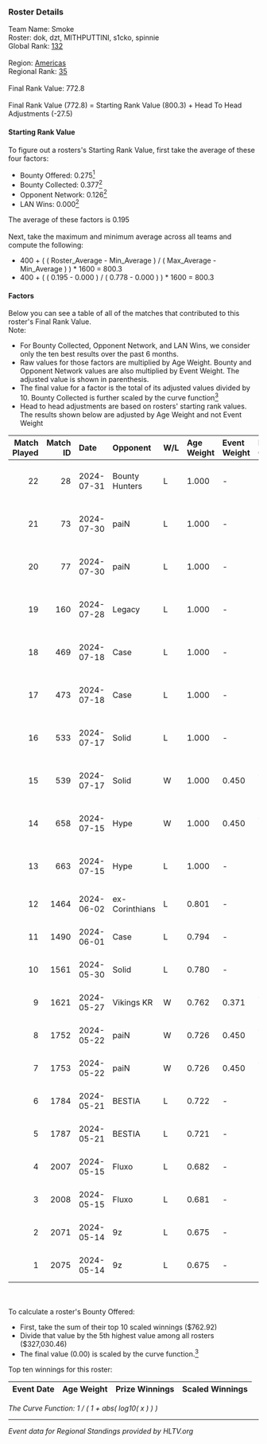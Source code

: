 ### Roster Details<br />
Team Name: Smoke<br />
Roster: dok, dzt, MITHPUTTINI, s1cko, spinnie<br />
Global Rank: [132](../standings_global.md)<br />
<br />
Region: [Americas]( ../standings_americas.md)<br />
Regional Rank: [35]( ../standings_americas.md)<br />
<br />
Final Rank Value:  772.8<br />
<br />
Final Rank Value (772.8) = Starting Rank Value (800.3) + Head To Head Adjustments (-27.5)<br />

#### Starting Rank Value<br />
To figure out a rosters's Starting Rank Value, first take the average of these four factors:<br />
- Bounty Offered: 0.275[<sup>1</sup>](#table2)
- Bounty Collected: 0.377[<sup>2</sup>](#table1)
- Opponent Network: 0.126[<sup>2</sup>](#table1)
- LAN Wins: 0.000[<sup>2</sup>](#table1)

The average of these factors is 0.195<br />
<br />
Next, take the maximum and minimum average across all teams and compute the following:<br />
- 400 + ( ( Roster_Average - Min_Average ) / ( Max_Average - Min_Average ) ) * 1600 = 800.3
- 400 + ( ( 0.195 - 0.000 ) / ( 0.778 - 0.000 ) ) * 1600 = 800.3


#### Factors<br />
Below you can see a table of all of the matches that contributed to this roster's Final Rank Value.<br />
Note:<br />

- For Bounty Collected, Opponent Network, and LAN Wins, we consider only the ten best results over the past 6 months.
- Raw values for those factors are multiplied by Age Weight. Bounty and Opponent Network values are also multiplied by Event Weight. The adjusted value is shown in parenthesis.
- The final value for a factor is the total of its adjusted values divided by 10. Bounty Collected is further scaled by the curve function[<sup>3</sup>](#curveFunction)
- Head to head adjustments are based on rosters' starting rank values. The results shown below are adjusted by Age Weight and not Event Weight
<span id="table1"></span><br />


| Match Played | Match ID | Date       | Opponent       | W/L | Age Weight | Event Weight | Bounty Collected | Opponent Network | LAN Wins  | H2H Adj. | Roster                                |
| -: | -: | :- | :- | :- | :- | :- | :- | :- | :- | -: | :- |
|           22 |       28 | 2024-07-31 | Bounty Hunters | L   | 1.000      | -            | -                | -                | -         |    -8.79 | dok, dzt, MITHPUTTINI, s1cko, spinnie |
|           21 |       73 | 2024-07-30 | paiN           | L   | 1.000      | -            | -                | -                | -         |    -1.32 | dok, dzt, MITHPUTTINI, s1cko, spinnie |
|           20 |       77 | 2024-07-30 | paiN           | L   | 1.000      | -            | -                | -                | -         |    -1.34 | dok, dzt, MITHPUTTINI, s1cko, spinnie |
|           19 |      160 | 2024-07-28 | Legacy         | L   | 1.000      | -            | -                | -                | -         |    -4.78 | dok, dzt, MITHPUTTINI, s1cko, spinnie |
|           18 |      469 | 2024-07-18 | Case           | L   | 1.000      | -            | -                | -                | -         |   -10.72 | dok, dzt, MITHPUTTINI, s1cko, spinnie |
|           17 |      473 | 2024-07-18 | Case           | L   | 1.000      | -            | -                | -                | -         |   -11.62 | dok, dzt, MITHPUTTINI, s1cko, spinnie |
|           16 |      533 | 2024-07-17 | Solid          | L   | 1.000      | -            | -                | -                | -         |   -14.84 | dok, dzt, MITHPUTTINI, s1cko, spinnie |
|           15 |      539 | 2024-07-17 | Solid          | W   | 1.000      | 0.450        | 0.027 (0.012)    | 0.844 (0.380)    | 0 (0.000) |    16.75 | dok, dzt, MITHPUTTINI, s1cko, spinnie |
|           14 |      658 | 2024-07-15 | Hype           | W   | 1.000      | 0.450        | 0.025 (0.011)    | 0.512 (0.230)    | 0 (0.000) |    21.01 | dok, dzt, MITHPUTTINI, s1cko, spinnie |
|           13 |      663 | 2024-07-15 | Hype           | L   | 1.000      | -            | -                | -                | -         |   -10.08 | dok, dzt, MITHPUTTINI, s1cko, spinnie |
|           12 |     1464 | 2024-06-02 | ex-Corinthians | L   | 0.801      | -            | -                | -                | -         |   -17.85 | dok, dzt, leleo, spinnie, vhz         |
|           11 |     1490 | 2024-06-01 | Case           | L   | 0.794      | -            | -                | -                | -         |    -9.16 | dok, dzt, leleo, spinnie, vhz         |
|           10 |     1561 | 2024-05-30 | Solid          | L   | 0.780      | -            | -                | -                | -         |    -9.84 | dok, dzt, leleo, spinnie, vhz         |
|            9 |     1621 | 2024-05-27 | Vikings KR     | W   | 0.762      | 0.371        | 0.008 (0.002)    | 0.459 (0.130)    | 0 (0.000) |    11.54 | beg0d, dok, dzt, spinnie, vhz         |
|            8 |     1752 | 2024-05-22 | paiN           | W   | 0.726      | 0.450        | 0.300 (0.098)    | 0.801 (0.262)    | 0 (0.000) |    21.32 | beg0d, dok, dzt, spinnie, vhz         |
|            7 |     1753 | 2024-05-22 | paiN           | W   | 0.726      | 0.450        | 0.300 (0.098)    | 0.801 (0.262)    | 0 (0.000) |    21.64 | beg0d, dok, dzt, spinnie, vhz         |
|            6 |     1784 | 2024-05-21 | BESTIA         | L   | 0.722      | -            | -                | -                | -         |    -4.55 | beg0d, dok, dzt, spinnie, vhz         |
|            5 |     1787 | 2024-05-21 | BESTIA         | L   | 0.721      | -            | -                | -                | -         |    -4.74 | beg0d, dok, dzt, spinnie, vhz         |
|            4 |     2007 | 2024-05-15 | Fluxo          | L   | 0.682      | -            | -                | -                | -         |    -2.96 | beg0d, dok, dzt, spinnie, vhz         |
|            3 |     2008 | 2024-05-15 | Fluxo          | L   | 0.681      | -            | -                | -                | -         |    -3.04 | beg0d, dok, dzt, spinnie, vhz         |
|            2 |     2071 | 2024-05-14 | 9z             | L   | 0.675      | -            | -                | -                | -         |    -2.05 | beg0d, dok, dzt, spinnie, vhz         |
|            1 |     2075 | 2024-05-14 | 9z             | L   | 0.675      | -            | -                | -                | -         |    -2.09 | beg0d, dok, dzt, spinnie, vhz         |

<br />
<span id="table2"></span><br />
To calculate a roster's Bounty Offered:<br />

- First, take the sum of their top 10 scaled winnings ($762.92)
- Divide that value by the 5th highest value among all rosters ($327,030.46)
- The final value (0.00) is scaled by the curve function.[<sup>3</sup>](#curveFunction)

Top ten winnings for this roster:<br />

| Event Date | Age Weight | Prize Winnings | Scaled Winnings |
| :- | -: | :- | :- |


<span id="curveFunction"></span>_The Curve Function: 1 / ( 1 + abs( log10( x ) ) )_<br />

---
_Event data for Regional Standings provided by HLTV.org_<br />
